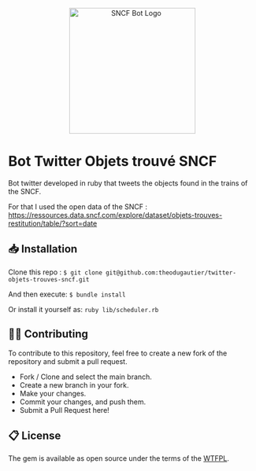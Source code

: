 <p align="center">
  <a href="https://marketplace.visualstudio.com/items?itemName=LeonardSSH.vscord" target="_blank" rel="noopener noreferrer">
    <img width="256" src="https://imgur.com/d0LOjFS" alt="SNCF Bot Logo">
  </a>
</p>

# Bot Twitter Objets trouvé SNCF

Bot twitter developed in ruby that tweets the objects found in the trains of the SNCF.

For that I used the open data of the SNCF : https://ressources.data.sncf.com/explore/dataset/objets-trouves-restitution/table/?sort=date

## 📥 Installation

Clone this repo :
`$ git clone git@github.com:theodugautier/twitter-objets-trouves-sncf.git`

And then execute:
`$ bundle install`

Or install it yourself as:
`ruby lib/scheduler.rb`

## 👨‍💻 Contributing

To contribute to this repository, feel free to create a new fork of the repository and submit a pull request.
- Fork / Clone and select the main branch.
- Create a new branch in your fork.
- Make your changes.
- Commit your changes, and push them.
- Submit a Pull Request here!

## 📋 License

The gem is available as open source under the terms of the [WTFPL](http://www.wtfpl.net/).
